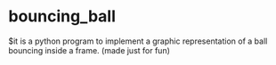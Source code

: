 # bouncing_ball
  $it is a python program to implement a graphic representation of a ball bouncing inside a frame. (made just for fun)
